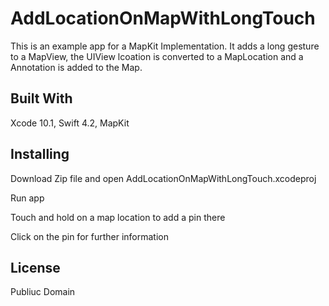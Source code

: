 # AddLocationOnMapWithLongTouch
This is an example app for a MapKit Implementation.
It adds a long gesture to a MapView, the UIView lcoation is converted to a MapLocation
and a Annotation is added to the Map.



## Built With
Xcode 10.1, Swift 4.2, MapKit

## Installing
Download Zip file and open AddLocationOnMapWithLongTouch.xcodeproj

Run app 

Touch and hold on a map location to add a pin there

Click on the pin for further information

## License
Publiuc Domain



